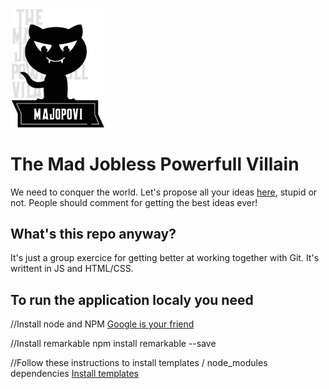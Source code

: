 <img src="./img/logo.png" width="150" alt="logo Majopovi">

# The Mad Jobless Powerfull Villain

We need to conquer the world. Let's propose all your ideas [here](https://raigyo.github.io/jepsen-js-web-majopovi/), stupid or not. People should comment for getting the best ideas ever!

## What's this repo anyway?

It's just a group exercice for getting better at working together with Git. It's writtent in JS and HTML/CSS.

## To run the application localy you need

//Install node and NPM
[Google is your friend](http://google.com)

//Install remarkable
npm install remarkable --save

//Follow these instructions to install templates / node_modules dependencies
[Install templates](https://github.com/becodeorg/becode-js-web-template)
